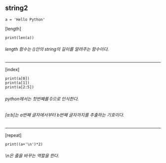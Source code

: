 ## string2

```
a = 'Hello Python'
```

[length]
```
print(len(a))
```
###### *length 함수는 ()안의 string의 길이를 알려주는 함수이다.*
---

[index]
```
print(a[0])
print(a[1])
print(a[2:5])
```
###### *python에서는 첫번째를 0으로 인식한다.*
###### *[a:b]는 a번째 글자에서부터 b번째 글자까지를 추출하는 기호이다.*
---

[repeat]
```
print((a+'\n')*2)
```
###### *\n은 줄을 바꾸는 역할을 한다.*
